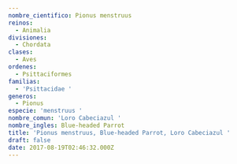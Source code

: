 ```yaml
---
nombre_cientifico: Pionus menstruus
reinos:
  - Animalia
divisiones:
  - Chordata
clases:
  - Aves
ordenes:
  - Psittaciformes
familias:
  - 'Psittacidae '
generos:
  - Pionus
especie: 'menstruus '
nombre_comun: 'Loro Cabeciazul '
nombre_ingles: Blue-headed Parrot
title: 'Pionus menstruus, Blue-headed Parrot, Loro Cabeciazul '
draft: false
date: 2017-08-19T02:46:32.000Z
---
```


